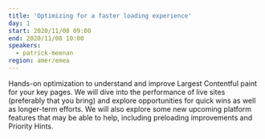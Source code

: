 ```yaml
---
title: 'Optimizing for a faster loading experience'
day: 1
start: 2020/11/08 09:00
end: 2020/11/08 10:00
speakers:
  - patrick-meenan
region: amer/emea
---
```


Hands-on optimization to understand and improve Largest Contentful paint for your key pages. We will dive into the performance of live sites (preferably that you bring) and explore opportunities for quick wins as well as longer-term efforts. We will also explore some new upcoming platform features that may be able to help, including preloading improvements and Priority Hints.
